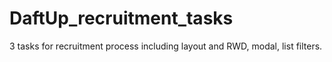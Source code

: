# DaftUp_recruitment_tasks
3 tasks for recruitment process including layout and RWD, modal, list filters.

